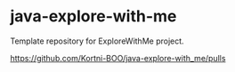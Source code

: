 # java-explore-with-me
Template repository for ExploreWithMe project.

https://github.com/Kortni-BOO/java-explore-with_me/pulls
